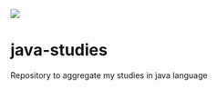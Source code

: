 ![](https://www.vectorlogo.zone/logos/java/java-ar21.svg) 

# java-studies

Repository to aggregate my studies in java language
